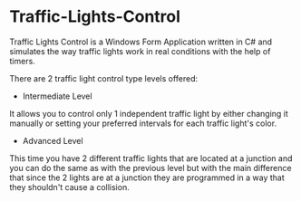 # Traffic-Lights-Control

Traffic Lights Control is a Windows Form Application written in C# and simulates the way traffic lights work in real conditions with the help of timers. 

There are 2 traffic light control type levels offered:

* Intermediate Level

It allows you to control only 1 independent traffic light by either changing it manually or setting your preferred intervals for each traffic light's color.

* Advanced Level

This time you have 2 different traffic lights that are located at a junction and you can do the same as with the previous level but with the main difference that since the 2 lights
are at a junction they are programmed in a way that they shouldn't cause a collision.
